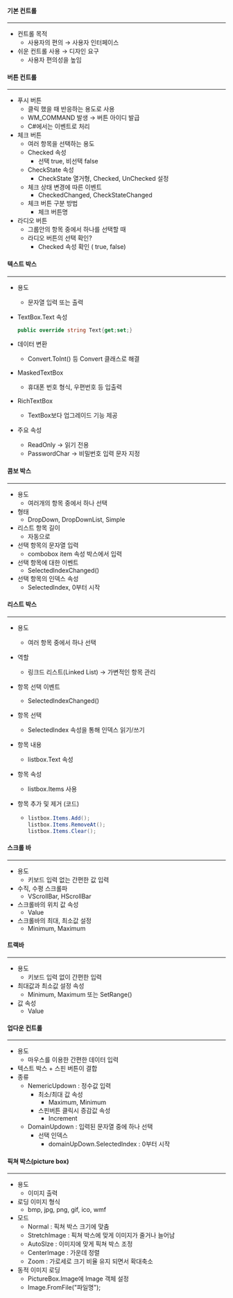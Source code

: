 #### 기본 컨트롤

------

- 컨트롤 목적
  - 사용자의 편의 → 사용자 인터페이스
- 쉬운 컨트롤 사용 → 디자인 요구
  - 사용자 편의성을 높임



#### 버튼 컨트롤

------

- 푸시 버튼
  - 클릭 했을 때 반응하는 용도로 사용
  - WM_COMMAND 발생 → 버튼 아이디 발급
  - C#에서는 이벤트로 처리
- 체크 버튼
  - 여러 항목을 선택하는 용도
  - Checked 속성
    - 선택 true, 비선택 false
  - CheckState 속성
    - CheckState 열거형, Checked, UnChecked 설정
  - 체크 상태 변경에 따른 이벤트
    - CheckedChanged, CheckStateChanged
  - 체크 버튼 구분 방법
    - 체크 버튼명
- 라디오 버튼
  - 그룹안의 항목 중에서 하나를 선택할 때
  - 라디오 버튼의 선택 확인?
    - Checked 속성 확인 ( true, false)



#### 텍스트 박스

------

- 용도

  - 문자열 입력 또는 출력

- TextBox.Text 속성

  ```c#
  public override string Text{get;set;}
  ```

- 데이터 변환

  - Convert.ToInt() 등 Convert 클래스로 해결

- MaskedTextBox

  - 휴대폰 번호 형식, 우편번호 등 입출력

- RichTextBox

  - TextBox보다 업그레이드 기능 제공

- 주요 속성

  - ReadOnly → 읽기 전용
  - PasswordChar → 비밀번호 입력 문자 지정



#### 콤보 박스

------

- 용도
  - 여러개의 항목 중에서 하나 선택
- 형태
  - DropDown, DropDownList, Simple
- 리스트 항목 길이
  - 자동으로
- 선택 항목의 문자열 입력
  - combobox item 속성 박스에서 입력
- 선택 항목에 대한 이벤트
  - SelectedIndexChanged()
- 선택 항목의 인덱스 속성
  - SelectedIndex, 0부터 시작



#### 리스트 박스

------

- 용도

  - 여러 항목 중에서 하나 선택

- 역할

  - 링크드 리스트(Linked List) → 가변적인 항목 관리

- 항목 선택 이벤트

  - SelectedIndexChanged()

- 항목 선택

  - SelectedIndex 속성을 통해 인덱스 읽기/쓰기

- 항목 내용

  - listbox.Text 속성

- 항목 속성

  - listbox.Items 사용

- 항목 추가 및 제거 (코드)

  - ```c#
    listbox.Items.Add();
    listbox.Items.RemoveAt();
    listbox.Items.Clear();
    ```



#### 스크롤 바

------

- 용도
  - 키보드 입력 없는 간편한 값 입력
- 수직, 수평 스크롤파
  - VScrollBar, HScrollBar
- 스크롤바의 위치 값 속성
  - Value
- 스크롤바의 최대, 최소값 설정
  - Minimum, Maximum



#### 트랙바

------

- 용도
  - 키보드 입력 없이 간편한 입력
- 최대값과 최소값 설정 속성
  - Minimum, Maximum 또는 SetRange()
- 값 속성
  - Value



#### 업다운 컨트롤

------

- 용도
  - 마우스를 이용한 간편한 데이터 입력
- 텍스트 박스 + 스핀 버튼이 결합
- 종류
  - NemericUpdown : 정수값 입력
    - 최소/최대 값 속성
      - Maximum, Minimum
    - 스핀버튼 클릭시 증감값 속성
      - Increment
  - DomainUpdown : 입력된 문자열 중에 하나 선택
    - 선택 인덱스
      - domainUpDown.SelectedIndex : 0부터 시작



#### 픽쳐 박스(picture box)

------

- 용도
  - 이미지 출력
- 로딩 이미지 형식
  - bmp, jpg, png, gif, ico, wmf
- 모드
  - Normal : 픽쳐 박스 크기에 맞춤
  - StretchImage : 픽쳐 박스에 맞게 이미지가 줄거나 늘어남
  - AutoSIze : 이미지에 맞게 픽쳐 박스 조정
  - CenterImage : 가운데 정렬
  - Zoom : 가로세로 크기 비율 유지 되면서 확대축소
- 동적 이미지 로딩
  - PictureBox.Image에 Image 객체 설정
  - Image.FromFile("파일명");